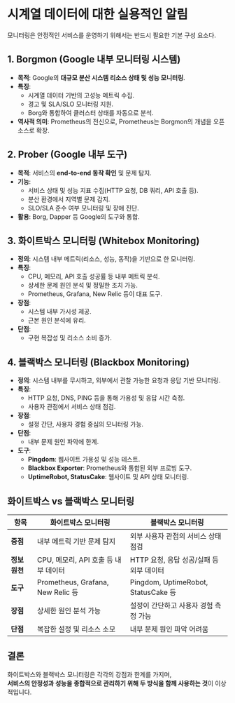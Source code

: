 # 시계열 데이터에 대한 실용적인 알림

모니터링은 안정적인 서비스를 운영하기 위해서는 반드시 필요한 기본 구성 요소다.

## 1. Borgmon (Google 내부 모니터링 시스템)

- **목적**: Google의 **대규모 분산 시스템 리소스 상태 및 성능 모니터링**.
- **특징**:
    - 시계열 데이터 기반의 고성능 메트릭 수집.
    - 경고 및 SLA/SLO 모니터링 지원.
    - Borg와 통합하여 클러스터 상태를 자동으로 분석.
- **역사적 의미**: Prometheus의 전신으로, Prometheus는 Borgmon의 개념을 오픈 소스로 확장.

## 2. Prober (Google 내부 도구)

- **목적**: 서비스의 **end-to-end 동작 확인** 및 문제 탐지.
- **기능**:
    - 서비스 상태 및 성능 지표 수집(HTTP 요청, DB 쿼리, API 호출 등).
    - 분산 환경에서 지역별 문제 감지.
    - SLO/SLA 준수 여부 모니터링 및 장애 진단.
- **활용**: Borg, Dapper 등 Google의 도구와 통합.

## 3. 화이트박스 모니터링 (Whitebox Monitoring)

- **정의**: 시스템 내부 메트릭(리소스, 성능, 동작)을 기반으로 한 모니터링.
- **특징**:
    - CPU, 메모리, API 호출 성공률 등 내부 메트릭 분석.
    - 상세한 문제 원인 분석 및 정밀한 조치 가능.
    - Prometheus, Grafana, New Relic 등이 대표 도구.
- **장점**:
    - 시스템 내부 가시성 제공.
    - 근본 원인 분석에 유리.
- **단점**:
    - 구현 복잡성 및 리소스 소비 증가.

## 4. 블랙박스 모니터링 (Blackbox Monitoring)

- **정의**: 시스템 내부를 무시하고, 외부에서 관찰 가능한 요청과 응답 기반 모니터링.
- **특징**:
    - HTTP 요청, DNS, PING 등을 통해 가용성 및 응답 시간 측정.
    - 사용자 관점에서 서비스 상태 점검.
- **장점**:
    - 설정 간단, 사용자 경험 중심의 모니터링 가능.
- **단점**:
    - 내부 문제 원인 파악에 한계.
- **도구**:
    - **Pingdom**: 웹사이트 가용성 및 성능 테스트.
    - **Blackbox Exporter**: Prometheus와 통합된 외부 프로빙 도구.
    - **UptimeRobot, StatusCake**: 웹사이트 및 API 상태 모니터링.

## 화이트박스 vs 블랙박스 모니터링

| **항목**    | **화이트박스 모니터링**                   | **블랙박스 모니터링**                      |
|-----------|----------------------------------|------------------------------------|
| **중점**    | 내부 메트릭 기반 문제 탐지                  | 외부 사용자 관점의 서비스 상태 점검               |
| **정보 원천** | CPU, 메모리, API 호출 등 내부 데이터        | HTTP 요청, 응답 성공/실패 등 외부 데이터         |
| **도구**    | Prometheus, Grafana, New Relic 등 | Pingdom, UptimeRobot, StatusCake 등 |
| **장점**    | 상세한 원인 분석 가능                     | 설정이 간단하고 사용자 경험 측정 가능              |
| **단점**    | 복잡한 설정 및 리소스 소모                  | 내부 문제 원인 파악 어려움                    |

## 결론

화이트박스와 블랙박스 모니터링은 각각의 강점과 한계를 가지며,  
**서비스의 안정성과 성능을 종합적으로 관리하기 위해 두 방식을 함께 사용하는 것**이 이상적입니다.
